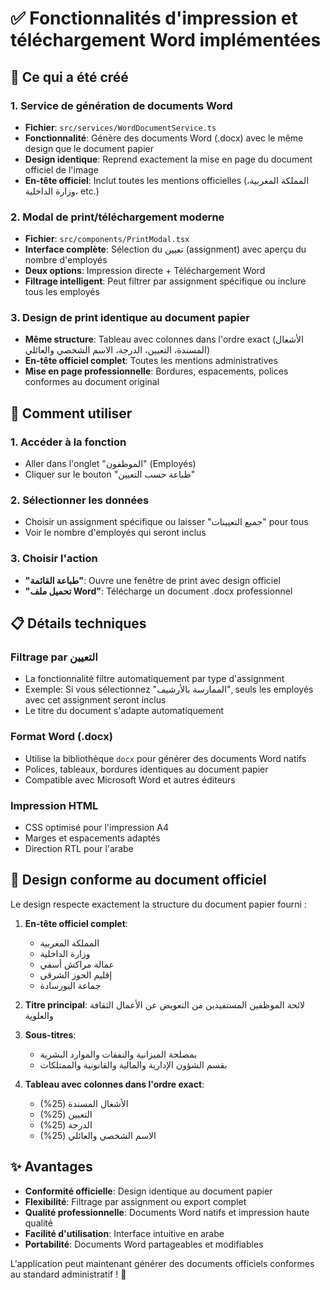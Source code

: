 # ✅ Fonctionnalités d'impression et téléchargement Word implémentées

## 🎯 Ce qui a été créé

### 1. **Service de génération de documents Word**
- **Fichier**: `src/services/WordDocumentService.ts`
- **Fonctionnalité**: Génère des documents Word (.docx) avec le même design que le document papier
- **Design identique**: Reprend exactement la mise en page du document officiel de l'image
- **En-tête officiel**: Inclut toutes les mentions officielles (المملكة المغربية، وزارة الداخلية، etc.)

### 2. **Modal de print/téléchargement moderne**
- **Fichier**: `src/components/PrintModal.tsx`
- **Interface complète**: Sélection du تعيين (assignment) avec aperçu du nombre d'employés
- **Deux options**: Impression directe + Téléchargement Word
- **Filtrage intelligent**: Peut filtrer par assignment spécifique ou inclure tous les employés

### 3. **Design de print identique au document papier**
- **Même structure**: Tableau avec colonnes dans l'ordre exact (الأشغال المسندة، التعيين، الدرجة، الاسم الشخصي والعائلي)
- **En-tête officiel complet**: Toutes les mentions administratives
- **Mise en page professionnelle**: Bordures, espacements, polices conformes au document original

## 🚀 Comment utiliser

### 1. **Accéder à la fonction**
- Aller dans l'onglet "الموظفون" (Employés)
- Cliquer sur le bouton "طباعة حسب التعيين"

### 2. **Sélectionner les données**
- Choisir un assignment spécifique ou laisser "جميع التعيينات" pour tous
- Voir le nombre d'employés qui seront inclus

### 3. **Choisir l'action**
- **"طباعة القائمة"**: Ouvre une fenêtre de print avec design officiel
- **"تحميل ملف Word"**: Télécharge un document .docx professionnel

## 📋 Détails techniques

### **Filtrage par التعيين**
- La fonctionnalité filtre automatiquement par type d'assignment
- Exemple: Si vous sélectionnez "الممارسة بالأرشيف", seuls les employés avec cet assignment seront inclus
- Le titre du document s'adapte automatiquement

### **Format Word (.docx)**
- Utilise la bibliothèque `docx` pour générer des documents Word natifs
- Polices, tableaux, bordures identiques au document papier
- Compatible avec Microsoft Word et autres éditeurs

### **Impression HTML**
- CSS optimisé pour l'impression A4
- Marges et espacements adaptés
- Direction RTL pour l'arabe

## 🎨 Design conforme au document officiel

Le design respecte exactement la structure du document papier fourni :

1. **En-tête officiel complet**:
   - المملكة المغربية
   - وزارة الداخلية  
   - عمالة مراكش أسفي
   - إقليم الحوز الشرقي
   - جماعة البورسادة

2. **Titre principal**: لائحة الموظفين المستفيدين من التعويض عن الأعمال الثقافة والعلوية

3. **Sous-titres**:
   - بمصلحة الميزانية والنفقات والموارد البشرية
   - بقسم الشؤون الإدارية والمالية والقانونية والممتلكات

4. **Tableau avec colonnes dans l'ordre exact**:
   - الأشغال المسندة (25%)
   - التعيين (25%) 
   - الدرجة (25%)
   - الاسم الشخصي والعائلي (25%)

## ✨ Avantages

- **Conformité officielle**: Design identique au document papier
- **Flexibilité**: Filtrage par assignment ou export complet
- **Qualité professionnelle**: Documents Word natifs et impression haute qualité
- **Facilité d'utilisation**: Interface intuitive en arabe
- **Portabilité**: Documents Word partageables et modifiables

L'application peut maintenant générer des documents officiels conformes au standard administratif ! 🎯
